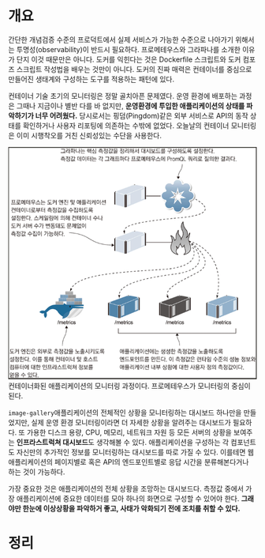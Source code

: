<!-- Date: 2025-01-10 -->
<!-- Update Date: 2025-01-10 -->
<!-- File ID: 3b74ead5-7215-46be-836e-89eea1d90ee7 -->
<!-- Author: Seoyeon Jang -->

# 개요
간단한 개념검증 수준의 프로덕트에서 실제 서비스가 가능한 수준으로 나아가기 위해서는 투명성(observability)이 반드시 필요하다. 프로메테우스와 그라파나를 소개한 
이유가 단지 이것 때문만은 아니다. 도커를 익힌다는 것은 Dockerfile 스크립트와 도커 컴포즈 스크립트 작성법을 배우는 것만이 아니다. 도커의 진짜 매력은 컨테이너를 
중심으로 만들어진 생태계와 구성하는 도구를 적용하는 패턴에 있다.

컨테이너 기술 초기의 모니터링은 정말 골치아픈 문제였다. 운영 환경에 배포하는 과정은 그때나 지금이나 별반 다를 바 없지만, **운영환경에 투입한 애플리케이션의 
상태를 파악하기가 너무 어려웠다.** 당시로서는 핑덤(Pingdom)같은 외부 서비스로 API의 동작 상태를 확인하거나 사용자 리포팅에 의존하는 수밖에 없었다. 오늘날의 
컨테이너 모니터링은 이미 시행착오를 거친 신뢰성있는 수단을 사용한다.

![](.투명성의_수준_images/28c0f498.png)
컨테이너화된 애플리케이션의 모니터링 과정이다. 프로메테우스가 모니터링의 중심이 된다. 

`image-gallery`애플리케이션의 전체적인 상황을 모니터링하는 대시보드 하나만을 만들었지만, 실제 운영 환경 모니터링이라면 더 자세한 상황을 알려주는 대시보드가 필요하다.
또 가용한 디스크 용량, CPU, 메모리, 네트워크 자원 등 모든 서버의 상황을 보여주는 **인프라스트럭쳐 대시보드**도 생각해볼 수 있다. 애플리케이션을 구성하는 각 컴포넌트도 자신만의
추가적인 정보를 모니터링하는 대시보드를 따로 가질 수 있다. 이를테면 웹 애플리케이션의 페이지별로 혹은 API의 엔드포인트별로 응답 시간을 분류해본다거나 하는 것이 가능하다.

가장 중요한 것은 애플리케이션의 전체 상황을 조망하는 대시보드다. 측정값 중에서 가장 애플리케이션에 중요한 데이터를 모아 하나의 화면으로 구성할 수 있어야 한다.
**그래야만 한눈에 이상상황을 파악하거 좋고, 사태가 악화되기 전에 조치를 취할 수 있다.**

# 정리


